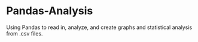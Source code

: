 # Pandas-Analysis
Using Pandas to read in, analyze, and create graphs and statistical analysis from .csv files.
